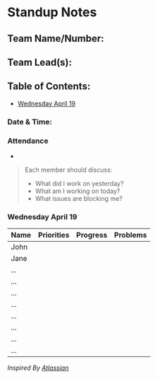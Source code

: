 # Standup Notes

## Team Name/Number:

## Team Lead(s):

## Table of Contents:
- [Wednesday April 19](#wednesday-april-19)

### Date & Time:

### Attendance
- 

> Each member should discuss:
> - What did I work on yesterday?
> - What am I working on today?
> - What issues are blocking me?

### Wednesday April 19
| Name | Priorities  |  Progress |  Problems |
|---|---|---|---|
|  John |   |   |   |
|  Jane |   |   |   |
| ...  |   |   |   |
|  ... |   |   |   |
|  ... |   |   |   |
| ...  |   |   |   |
| ...  |   |   |   |
| ...  |   |   |   |
| ...  |   |   |   |
| ...  |   |   |   |

*Inspired By [Atlassian](https://www.atlassian.com/agile/scrum/standups)*
